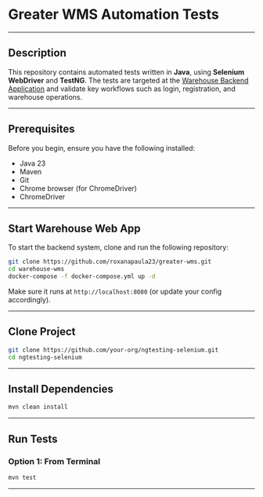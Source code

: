# Greater WMS Automation Tests

---

## Description

This repository contains automated tests written in **Java**, using **Selenium WebDriver** and **TestNG**. The tests are targeted at the [Warehouse Backend Application](https://github.com/your-org/warehouse-backend) and validate key workflows such as login, registration, and warehouse operations.

---

## Prerequisites

Before you begin, ensure you have the following installed:

- Java 23 
- Maven
- Git
- Chrome browser (for ChromeDriver)
- ChromeDriver

---

## Start Warehouse Web App

To start the backend system, clone and run the following repository:

```bash
git clone https://github.com/roxanapaula23/greater-wms.git
cd warehouse-wms
docker-compose -f docker-compose.yml up -d
```

Make sure it runs at `http://localhost:8080` (or update your config accordingly).

---

## Clone Project

```bash
git clone https://github.com/your-org/ngtesting-selenium.git
cd ngtesting-selenium
```

---

## Install Dependencies

```bash
mvn clean install
```

---

## Run Tests

### Option 1: From Terminal
```bash
mvn test
```

---
